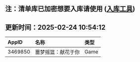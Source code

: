 ## 注：清单库已加密想要入库请使用 ([入库工具](https://github.com/BlankTMing/ManifestAutoUpdate/releases))

## 更新时间：2025-02-24 10:54:12
| AppID | 名称 | 类型  |
| :-------------------- | :----------------------------- | :----------- |
| 3469850 | 噩梦摇篮：献花于你| Game |
